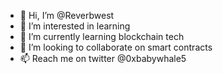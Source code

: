 - 👋 Hi, I’m @Reverbwest
- 👀 I’m interested in learning 
- 🌱 I’m currently learning blockchain tech
- 💞️ I’m looking to collaborate on smart contracts
- 📫 Reach me on twitter @0xbabywhale5

<!---
Reverbwest/Reverbwest is a ✨ special ✨ repository because its `README.md` (this file) appears on your GitHub profile.
You can click the Preview link to take a look at your changes.
--->
